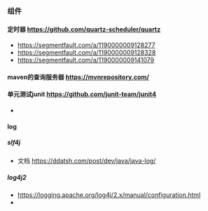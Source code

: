 ### 组件
#### 定时器 https://github.com/quartz-scheduler/quartz
- https://segmentfault.com/a/1190000009128277
- https://segmentfault.com/a/1190000009128328
- https://segmentfault.com/a/1190000009141079

#### maven的查询服务器 https://mvnrepository.com/
#### 单元测试junit https://github.com/junit-team/junit4
- 

#### log
##### slf4j
- 文档 https://ddatsh.com/post/dev/java/java-log/

##### log4j2
- https://logging.apache.org/log4j/2.x/manual/configuration.html
- 
